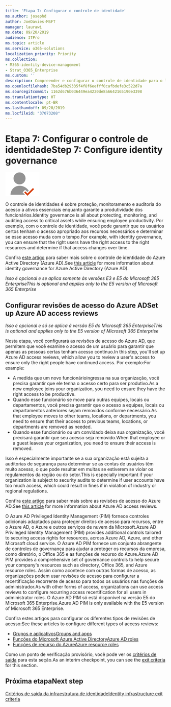 ```yaml
---
title: 'Etapa 7: Configurar o controle de identidade'
ms.author: josephd
author: JoeDavies-MSFT
manager: laurawi
ms.date: 09/20/2019
audience: ITPro
ms.topic: article
ms.service: o365-solutions
localization_priority: Priority
ms.collection:
- M365-identity-device-management
- Strat_O365_Enterprise
ms.custom: ''
description: Compreender e configurar o controle de identidade para o locatário do Azure AD.
ms.openlocfilehash: 7ba54db29335f4f8f6eefff0cafbdefe3c522d7a
ms.sourcegitcommit: 1162d676b036449ea4220de8a6642165190e3398
ms.translationtype: HT
ms.contentlocale: pt-BR
ms.lasthandoff: 09/20/2019
ms.locfileid: "37073208"
---
```

# <a name="step-7-configure-identity-governance"></a><span data-ttu-id="c1876-103">Etapa 7: Configurar o controle de identidade</span><span class="sxs-lookup"><span data-stu-id="c1876-103">Step 7: Configure identity governance</span></span>

![](./media/deploy-foundation-infrastructure/identity_icon-small.png)

<span data-ttu-id="c1876-104">O controle de identidades é sobre proteção, monitoramento e auditoria do acesso a ativos essenciais enquanto garante a produtividade dos funcionários.</span><span class="sxs-lookup"><span data-stu-id="c1876-104">Identity governance is all about protecting, monitoring, and auditing access to critical assets while ensuring employee productivity.</span></span> <span data-ttu-id="c1876-105">Por exemplo, com o controle de identidade, você pode garantir que os usuários certos tenham o acesso apropriado aos recursos necessários e determinar se esse acesso muda com o tempo.</span><span class="sxs-lookup"><span data-stu-id="c1876-105">For example, with identity governance, you can ensure that the right users have the right access to the right resources and determine if that access changes over time.</span></span>

<span data-ttu-id="c1876-106">Confira [este artigo](https://docs.microsoft.com/azure/active-directory/governance/identity-governance-overview) para saber mais sobre o controle de identidade do Azure Active Directory (Azure AD).</span><span class="sxs-lookup"><span data-stu-id="c1876-106">See [this article](https://docs.microsoft.com/azure/active-directory/governance/identity-governance-overview) for more information about identity governance for Azure Active Directory (Azure AD).</span></span>


<span data-ttu-id="c1876-107">*Isso é opcional e se aplica somente às versões E3 e E5 do Microsoft 365 Enterprise*</span><span class="sxs-lookup"><span data-stu-id="c1876-107">*This is optional and applies only to the E5 version of Microsoft 365 Enterprise*</span></span>


<a name="identity-access-reviews"></a>
## <a name="set-up-azure-ad-access-reviews"></a><span data-ttu-id="c1876-108">Configurar revisões de acesso do Azure AD</span><span class="sxs-lookup"><span data-stu-id="c1876-108">Set up Azure AD access reviews</span></span>

<span data-ttu-id="c1876-109">*Isso é opcional e só se aplica à versão E5 do Microsoft 365 Enterprise*</span><span class="sxs-lookup"><span data-stu-id="c1876-109">*This is optional and applies only to the E5 version of Microsoft 365 Enterprise*</span></span>

<span data-ttu-id="c1876-110">Nesta etapa, você configurará as revisões de acesso do Azure AD, que permitem que você examine o acesso de um usuário para garantir que apenas as pessoas certas tenham acesso contínuo.</span><span class="sxs-lookup"><span data-stu-id="c1876-110">In this step, you'll set up Azure AD access reviews, which allow you to review a user's access to ensure only the right people have continued access.</span></span> <span data-ttu-id="c1876-111">Por exemplo:</span><span class="sxs-lookup"><span data-stu-id="c1876-111">For example:</span></span>

- <span data-ttu-id="c1876-112">A medida que um novo funcionárioingressa na sua organização, você precisa garantir que ele tenha o acesso certo para ser produtivo.</span><span class="sxs-lookup"><span data-stu-id="c1876-112">As a new employee joins your organization, you need to ensure they have the right access to be productive.</span></span>
- <span data-ttu-id="c1876-113">Quando esse funcionário se move para outras equipes, locais ou departamentos, você precisa garantir que o acesso a equipes, locais ou departamentos anteriores sejam removidos conforme necessário.</span><span class="sxs-lookup"><span data-stu-id="c1876-113">As that employee moves to other teams, locations, or departments, you need to ensure that their access to previous teams, locations, or departments are removed as needed.</span></span>
- <span data-ttu-id="c1876-114">Quando esse funcionário ou um convidado deixa sua organização, você precisará garantir que seu acesso seja removido.</span><span class="sxs-lookup"><span data-stu-id="c1876-114">When that employee or a guest leaves your organization, you need to ensure their access is removed.</span></span>

<span data-ttu-id="c1876-115">Isso é especialmente importante se a sua organização está sujeita a auditorias de segurança para determinar se as contas de usuários têm muito acesso, o que pode resultar em multas se estiverem se violar os regulamentos da região ou do setor.</span><span class="sxs-lookup"><span data-stu-id="c1876-115">This is especially important if your organization is subject to security audits to determine if user accounts have too much access, which could result in fines if in violation of industry or regional regulations.</span></span>

<span data-ttu-id="c1876-116">Confira [este artigo](https://docs.microsoft.com/azure/active-directory/governance/access-reviews-overview) para saber mais sobre as revisões de acesso do Azure AD.</span><span class="sxs-lookup"><span data-stu-id="c1876-116">See [this article](https://docs.microsoft.com/azure/active-directory/governance/access-reviews-overview) for more information about Azure AD access reviews.</span></span>

<span data-ttu-id="c1876-117">O Azure AD Privileged Identity Management (PIM) fornece controles adicionais adaptados para proteger direitos de acesso para recursos, entre o Azure AD, o Azure e outros serviços de nuvem da Microsoft.</span><span class="sxs-lookup"><span data-stu-id="c1876-117">Azure AD Privileged Identity Management (PIM) provides additional controls tailored to securing access rights for resources, across Azure AD, Azure, and other Microsoft cloud service.</span></span> <span data-ttu-id="c1876-118">O Azure AD PIM fornece um conjunto abrangente de controles de governança para ajudar a proteger os recursos da empresa, como diretório, o Office 365 e as funções de recurso do Azure.</span><span class="sxs-lookup"><span data-stu-id="c1876-118">Azure AD PIM provides a comprehensive set of governance controls to help secure your company's resources such as directory, Office 365, and Azure resource roles.</span></span> <span data-ttu-id="c1876-119">Assim como acontece com outras formas de acesso, as organizações podem usar revisões de acesso para configurar a recertificação recorrente de acesso para todos os usuários nas funções de administrador.</span><span class="sxs-lookup"><span data-stu-id="c1876-119">As with other forms of access, organizations can use access reviews to configure recurring access recertification for all users in administrator roles.</span></span> <span data-ttu-id="c1876-120">O Azure AD PIM só está disponível na versão E5 do Microsoft 365 Enterprise.</span><span class="sxs-lookup"><span data-stu-id="c1876-120">Azure AD PIM is only available with the E5 version of Microsoft 365 Enterprise.</span></span>

<span data-ttu-id="c1876-121">Confira estes artigos para configurar os diferentes tipos de revisões de acesso:</span><span class="sxs-lookup"><span data-stu-id="c1876-121">See these articles to configure different types of access reviews:</span></span>

- [<span data-ttu-id="c1876-122">Grupos e aplicativos</span><span class="sxs-lookup"><span data-stu-id="c1876-122">Groups and apps</span></span>](https://docs.microsoft.com/azure/active-directory/governance/create-access-review)
- [<span data-ttu-id="c1876-123">Funções do Microsoft Azure Active Directory</span><span class="sxs-lookup"><span data-stu-id="c1876-123">Azure AD roles</span></span>](https://docs.microsoft.com/azure/active-directory/privileged-identity-management/pim-how-to-start-security-review?toc=%2fazure%2factive-directory%2fgovernance%2ftoc.json)
- [<span data-ttu-id="c1876-124">Funções de recurso do Azure</span><span class="sxs-lookup"><span data-stu-id="c1876-124">Azure resource roles</span></span>](https://docs.microsoft.com/azure/active-directory/privileged-identity-management/pim-resource-roles-start-access-review?toc=%2fazure%2factive-directory%2fgovernance%2ftoc.json)

<span data-ttu-id="c1876-125">Como um ponto de verificação provisório, você pode ver os [critérios de saída](identity-exit-criteria.md#crit-identity-access-reviews) para esta seção.</span><span class="sxs-lookup"><span data-stu-id="c1876-125">As an interim checkpoint, you can see the [exit criteria](identity-exit-criteria.md#crit-identity-access-reviews) for this section.</span></span>

## <a name="next-step"></a><span data-ttu-id="c1876-126">Próxima etapa</span><span class="sxs-lookup"><span data-stu-id="c1876-126">Next step</span></span>

[<span data-ttu-id="c1876-127">Critérios de saída da infraestrutura de identidade</span><span class="sxs-lookup"><span data-stu-id="c1876-127">Identity infrastructure exit criteria</span></span>](identity-exit-criteria.md)

